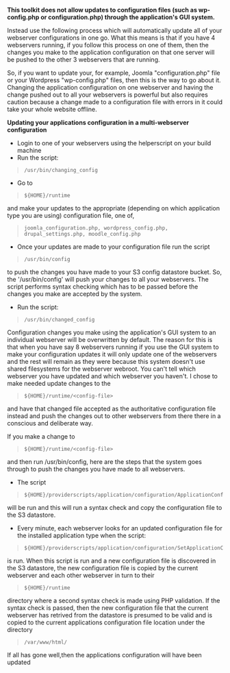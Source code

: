 **This toolkit does not allow updates to configuration files (such as wp-config.php or configuration.php) through the application's GUI system.**

Instead use the following process which will automatically update all of your webserver configurations in one go. What this means is that if you have 4 webservers running, if you follow this process on one of them, then the changes you make to the application configuration on that one server will be pushed to the other 3 webservers that are running. 

So, if you want to update your, for example, Joomla "configuration.php" file or your Wordpress "wp-config.php" files, then this is the way to go about it.  
Changing the application configuration on one webserver and having the change pushed out to all your webservers is powerful but also requires caution because a change made to a configuration file with errors in it could take your whole website offline.

**Updating your applications configuration in a multi-webserver configuration**

- Login to one of your webservers using the helperscript on your build machine
-  Run the script:

>     /usr/bin/changing_config 

- Go to

>     ${HOME}/runtime

and make your updates to the appropriate (depending on which application type you are using) configuration file, one of, 

>     joomla_configuration.php, wordpress_config.php, drupal_settings.php, moodle_config.php

- Once your updates are made to your configuration file run the script

>     /usr/bin/config

to push the changes you have made to your S3 config datastore bucket. So, the '/usr/bin/config' will push your changes to all your webservers. The script performs syntax checking which has to be passed before the changes you make are accepted by the system. 

- Run the script:

>     /usr/bin/changed_config

Configuration changes you make using the application's GUI system to an individual webserver will be overwritten by default. The reason for this is that when you have say 8 webservers running if you use the GUI system to make your configuration updates it will only update one of the webservers and the rest will remain as they were because this system doesn't use shared filesystems for the webserver webroot. You can't tell which webserver you have updated and which webserver you haven't. I chose to make needed update changes to the 

>     ${HOME}/runtime/<config-file>

and have that changed file accepted as the authoritative configuration file instead and push the changes out to other webservers from there there in a conscious and deliberate way. 

If you make a change to 

>     ${HOME}/runtime/<config-file>

and then run /usr/bin/config, here are the steps that the system goes through to push the changes you have made to all webservers.

- The script

>     ${HOME}/providerscripts/application/configuration/ApplicationConfigurationUpdate.sh

will be run and this will run a syntax check and copy the configuration file to the S3 datastore.

- Every minute, each webserver looks for an updated configuration file for the installed application type when the script:

>     ${HOME}/providerscripts/application/configuration/SetApplicationConfiguration.sh

is run. When this script is run and a new configuration file is discovered in the S3 datastore, the new configuration file is copied by the current webserver and each other webserver in turn to their

>     ${HOME}/runtime

directory where a second syntax check is made using PHP validation. If the syntax check is passed, then the new configuration file that the current webserver has retrived from the datastore is presumed to be valid and is copied to the current applications configuration file location under the directory

>     /var/www/html/


If all has gone well,then the applications configuration will have been updated
